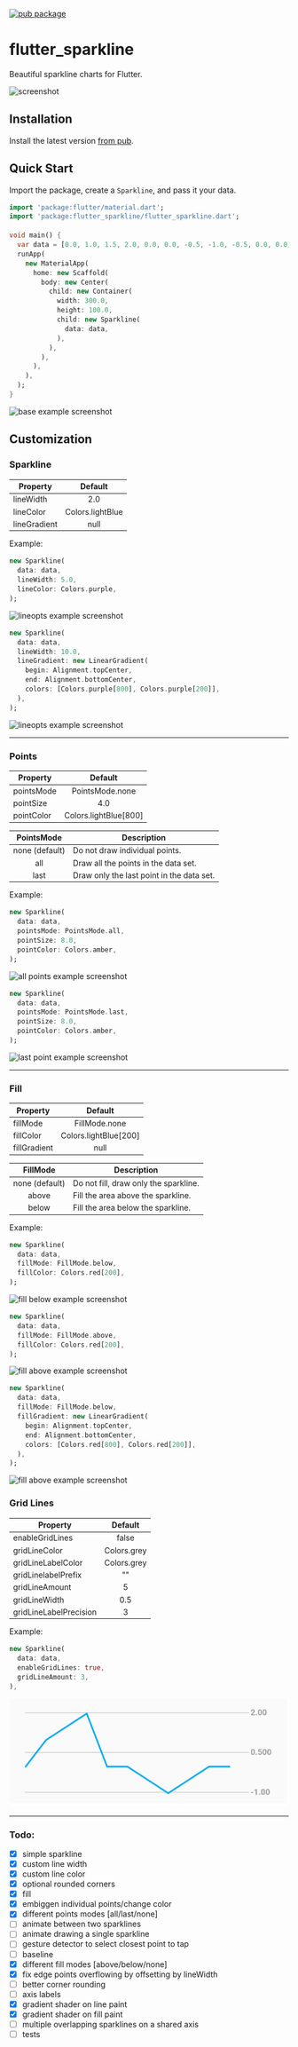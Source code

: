 [![pub package](https://img.shields.io/pub/v/flutter_sparkline.svg)](https://pub.dartlang.org/packages/flutter_sparkline)

# flutter_sparkline

Beautiful sparkline charts for Flutter.

![screenshot](screenshots/sparkline.png)

## Installation

Install the latest version [from pub](https://pub.dartlang.org/packages/flutter_sparkline#-installing-tab-).

## Quick Start

Import the package, create a `Sparkline`, and pass it your data.

```dart
import 'package:flutter/material.dart';
import 'package:flutter_sparkline/flutter_sparkline.dart';

void main() {
  var data = [0.0, 1.0, 1.5, 2.0, 0.0, 0.0, -0.5, -1.0, -0.5, 0.0, 0.0];
  runApp(
    new MaterialApp(
      home: new Scaffold(
        body: new Center(
          child: new Container(
            width: 300.0,
            height: 100.0,
            child: new Sparkline(
              data: data,
            ),
          ),
        ),
      ),
    ),
  );
}
```

![base example screenshot](screenshots/example_base.png)


## Customization

### Sparkline

| Property     | Default          |
|--------------|:----------------:|
| lineWidth    | 2.0              |
| lineColor    | Colors.lightBlue |
| lineGradient | null             |

Example:

```dart
new Sparkline(
  data: data,
  lineWidth: 5.0,
  lineColor: Colors.purple,
);
```

![lineopts example screenshot](screenshots/example_lineopts.png)

```dart
new Sparkline(
  data: data,
  lineWidth: 10.0,
  lineGradient: new LinearGradient(
    begin: Alignment.topCenter,
    end: Alignment.bottomCenter,
    colors: [Colors.purple[800], Colors.purple[200]],
  ),
);
```

![lineopts example screenshot](screenshots/example_line_gradient.png)

---

### Points

| Property   | Default               |
|------------|:---------------------:|
| pointsMode | PointsMode.none       |
| pointSize  | 4.0                   |
| pointColor | Colors.lightBlue[800] |

| PointsMode     | Description                               |
|:--------------:|-------------------------------------------|
| none (default) | Do not draw individual points.            |
| all            | Draw all the points in the data set.      |
| last           | Draw only the last point in the data set. |

Example:

```dart
new Sparkline(
  data: data,
  pointsMode: PointsMode.all,
  pointSize: 8.0,
  pointColor: Colors.amber,
);
```

![all points example screenshot](screenshots/example_points_all.png)

```dart
new Sparkline(
  data: data,
  pointsMode: PointsMode.last,
  pointSize: 8.0,
  pointColor: Colors.amber,
);
```

![last point example screenshot](screenshots/example_points_last.png)

---

### Fill

| Property     | Default               |
|--------------|:---------------------:|
| fillMode     | FillMode.none         |
| fillColor    | Colors.lightBlue[200] |
| fillGradient | null                  |

| FillMode       | Description                           |
|:--------------:|---------------------------------------|
| none (default) | Do not fill, draw only the sparkline. |
| above          | Fill the area above the sparkline.    |
| below          | Fill the area below the sparkline.    |

Example:

```dart
new Sparkline(
  data: data,
  fillMode: FillMode.below,
  fillColor: Colors.red[200],
);
```

![fill below example screenshot](screenshots/example_fill_below.png)

```dart
new Sparkline(
  data: data,
  fillMode: FillMode.above,
  fillColor: Colors.red[200],
);
```

![fill above example screenshot](screenshots/example_fill_above.png)

```dart
new Sparkline(
  data: data,
  fillMode: FillMode.below,
  fillGradient: new LinearGradient(
    begin: Alignment.topCenter,
    end: Alignment.bottomCenter,
    colors: [Colors.red[800], Colors.red[200]],
  ),
);
```

![fill above example screenshot](screenshots/example_fill_gradient.png)

### Grid Lines

| Property               | Default               |
|------------------------|:---------------------:|
| enableGridLines        | false                 |
| gridLineColor          | Colors.grey           |
| gridLineLabelColor     | Colors.grey           |
| gridLinelabelPrefix    | ""                    |
| gridLineAmount         | 5                     |
| gridLineWidth          | 0.5                   |
| gridLineLabelPrecision | 3                     |

Example:

```dart
new Sparkline(
  data: data,
  enableGridLines: true,
  gridLineAmount: 3,
),
```

![grid line example screenshot](screenshots/example_grid_lines.png)

---

### Todo:

- [x] simple sparkline
- [x] custom line width
- [x] custom line color 
- [x] optional rounded corners
- [x] fill
- [x] embiggen individual points/change color
- [x] different points modes [all/last/none]
- [ ] animate between two sparklines
- [ ] animate drawing a single sparkline
- [ ] gesture detector to select closest point to tap
- [ ] baseline
- [x] different fill modes [above/below/none]
- [x] fix edge points overflowing by offsetting by lineWidth
- [ ] better corner rounding
- [ ] axis labels
- [x] gradient shader on line paint
- [x] gradient shader on fill paint
- [ ] multiple overlapping sparklines on a shared axis
- [ ] tests
